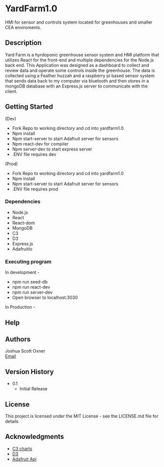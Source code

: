 # YardFarm1.0

HMI for sensor and controls system located for greenhouses and smaller CEA enviroments.

## Description

Yard Farm is a hyrdoponic greenhouse sensor system and HMI platform that utilizes React for the front-end and multiple dependencies for the Node.js back end. This Application was designed as a dashboard to collect and review data and operate some controls inside the greenhouse. The data is collected using a Feather huzzah and a raspberry pi based sensor system that sends data back to my computer via bluetooth and then stores in a mongoDB database with an Express.js server to communicate with the client. 

## Getting Started
(Dev)
* Fork Repo to working directory and cd into yardfarm1.0
* Npm install
* Npm start-server to start Adafruit server for sensors
* Npm react-dev for compiler
* Npm server-dev to start express server
* .ENV file requires dev

(Prod)
* Fork Repo to working directory and cd into yardfarm1.0
* Npm install
* Npm start-server to start Adafruit server for sensors
* .ENV file requires prod 


### Dependencies

* Node.js
* React
* React-dom
* MongoDB
* C3
* D3
* Express.js
* AdafruitIo

### Executing program

In development -
* npm run seed-db
* npm run react-dev
* npm run server-dev
* Open browser to localhost:3030

In Production -

## Help

## Authors

Joshua Scott Oxner  
[Email](bohemus@hotmail.com)

## Version History

* 0.1
    * Initial Release

## License

This project is licensed under the MIT License - see the LICENSE.md file for details

## Acknowledgments

* [C3 charts](https://github.com/matiassingers/awesome-readme)
* [D3](https://gist.github.com/PurpleBooth/109311bb0361f32d87a2)
* [Adafruit Api](https://io.adafruit.com/)
